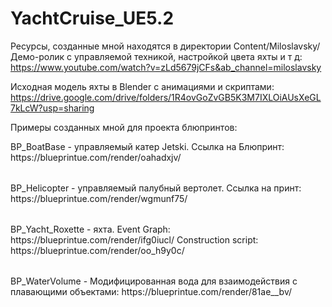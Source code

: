 # YachtCruise_UE5.2

Ресурсы, созданные мной находятся в директории Content/Miloslavsky/
Демо-ролик с управляемой техникой, настройкой цвета яхты и т д: https://www.youtube.com/watch?v=zLd5679jCFs&ab_channel=miloslavsky

Исходная модель яхты в Blender с анимациями и скриптами: https://drive.google.com/drive/folders/1R4ovGoZvGB5K3M7IXLOiAUsXeGL7kLcW?usp=sharing

Примеры созданных мной для проекта блюпринтов:
<table>
    BP_BoatBase - управляемый катер Jetski. Ссылка на Блюпринт: https://blueprintue.com/render/oahadxjv/
</table>

<table>
    BP_Helicopter - управляемый палубный вертолет. Ссылка на принт: https://blueprintue.com/render/wgmunf75/
</table>

<table>
    BP_Yacht_Roxette - яхта. Event Graph: https://blueprintue.com/render/ifg0iucl/ Construction script: https://blueprintue.com/render/oo_h9y0c/
</table>

<table>
    BP_WaterVolume - Модифицированная вода для взаимодействия с плавающими объектами: https://blueprintue.com/render/81ae__bv/
</table>
